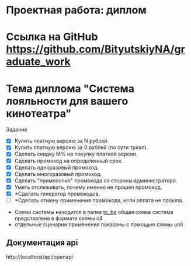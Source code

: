 # Проектная работа: диплом
# Ссылка на GitHub https://github.com/BityutskiyNA/graduate_work

# Тема диплома "Система лояльности для вашего кинотеатра"
Задание
- [x] Купить платную версию за N рублей.
- [x] Купить платную версию за 0 рублей (по сути триал).
- [x] Сделать скидку M% на покупку платной версии.
- [x] Сделать промокод на определенный срок.
- [x] Сделать одноразовый промокод.
- [x] Сделать многоразовый промокод.
- [x] Сделать "применение" промокода со стороны администратора.
- [x] Уметь отслеживать, почему именно не прошел промокод.
- [x] *Сделать генератор промокодов.
- [ ] *Сделать отмену применения промокода, если оплата не прошла.

- Схема системы находится в папке [to_be](loyalty%2Fdocs%2Fto_be) общая схема система представлена в формате схемы с4
- отдельные сценарии применения показаны с помощью схемы uml


## Документация api

http://localhost/api/openapi